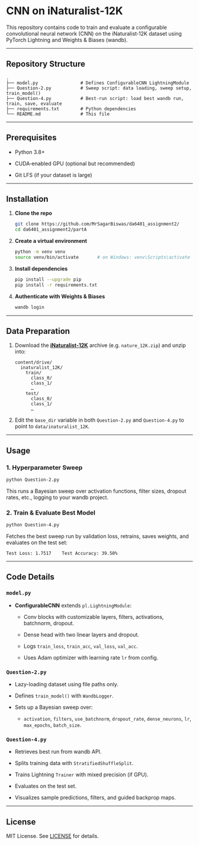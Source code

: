 
# CNN on iNaturalist‑12K

This repository contains code to train and evaluate a configurable convolutional neural network (CNN) on the iNaturalist‑12K dataset using PyTorch Lightning and Weights & Biases (wandb).

----------

## Repository Structure

```plaintext
.
├── model.py                # Defines ConfigurableCNN LightningModule
├── Question-2.py           # Sweep script: data loading, sweep setup, train_model()
├── Question-4.py           # Best‑run script: load best wandb run, train, save, evaluate
├── requirements.txt        # Python dependencies
└── README.md               # This file

```

----------

## Prerequisites

-   Python 3.8+
    
-   CUDA‑enabled GPU (optional but recommended)
    
-   Git LFS (if your dataset is large)
    

----------

## Installation

1.  **Clone the repo**
    
    ```bash
    git clone https://github.com/MrSagarBiswas/da6401_assignment2/
    cd da6401_assignment2/partA
    
    ```
    
2.  **Create a virtual environment**
    
    ```bash
    python -m venv venv
    source venv/bin/activate       # on Windows: venv\Scripts\activate
    
    ```
    
3.  **Install dependencies**
    
    ```bash
    pip install --upgrade pip
    pip install -r requirements.txt
    
    ```
    
4.  **Authenticate with Weights & Biases**
    
    ```bash
    wandb login
    
    ```
    

----------

## Data Preparation

1.  Download the **[iNaturalist‑12K](https://storage.googleapis.com/wandb_datasets/nature_12K.zip)** archive (e.g. `nature_12K.zip`) and unzip into:
    
    ```plaintext
    content/drive/
      inaturalist_12K/
        train/
          class_0/
          class_1/
          …
        test/
          class_0/
          class_1/
          …
    
    ```
    
2.  Edit the `base_dir` variable in both `Question-2.py` and `Question-4.py` to point to `data/inaturalist_12K`.
    

----------

## Usage

### 1. Hyperparameter Sweep

```bash
python Question-2.py

```

This runs a Bayesian sweep over activation functions, filter sizes, dropout rates, etc., logging to your wandb project.

### 2. Train & Evaluate Best Model

```bash
python Question-4.py

```

Fetches the best sweep run by validation loss, retrains, saves weights, and evaluates on the test set:

```
Test Loss: 1.7517    Test Accuracy: 39.50%

```

----------

## Code Details

### `model.py`

-   **ConfigurableCNN** extends `pl.LightningModule`:
    
    -   Conv blocks with customizable layers, filters, activations, batchnorm, dropout.
        
    -   Dense head with two linear layers and dropout.
        
    -   Logs `train_loss`, `train_acc`, `val_loss`, `val_acc`.
        
    -   Uses Adam optimizer with learning rate `lr` from config.
        

### `Question-2.py`

-   Lazy-loading dataset using file paths only.
    
-   Defines `train_model()` with `WandbLogger`.
    
-   Sets up a Bayesian sweep over:
    
    -   `activation`, `filters`, `use_batchnorm`, `dropout_rate`, `dense_neurons`, `lr`, `max_epochs`, `batch_size`.
        

### `Question-4.py`

-   Retrieves best run from wandb API.
    
-   Splits training data with `StratifiedShuffleSplit`.
    
-   Trains Lightning `Trainer` with mixed precision (if GPU).
    
-   Evaluates on the test set.
    
-   Visualizes sample predictions, filters, and guided backprop maps.
    

----------

## License

MIT License. See [LICENSE](https://opensource.org/license/mit) for details.